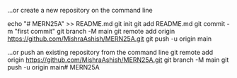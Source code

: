 …or create a new repository on the command line

echo "# MERN25A" >> README.md
git init
git add README.md
git commit -m "first commit"
git branch -M main
git remote add origin https://github.com/MishraAshish/MERN25A.git
git push -u origin main


…or push an existing repository from the command line
git remote add origin https://github.com/MishraAshish/MERN25A.git
git branch -M main
git push -u origin main#   M E R N 2 5 A  
 